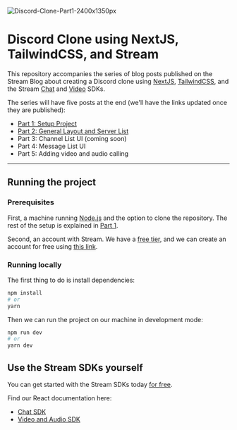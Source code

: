 ![Discord-Clone-Part1-2400x1350px](https://github.com/GetStream/discord-clone-nextjs/assets/12433593/3c15c77d-7c7c-45fc-b7ba-a26ae20a2842)

# Discord Clone using NextJS, TailwindCSS, and Stream

This repository accompanies the series of blog posts published on the Stream Blog about creating a Discord clone using [NextJS](https://nextjs.org), [TailwindCSS](https://tailwindcss.com), and the Stream [Chat](https://getstream.io/chat/docs/) and [Video](https://getstream.io/video/docs/) SDKs.

The series will have five posts at the end (we'll have the links updated once they are published):

- [Part 1: Setup Project](https://getstream.io/blog/discord-clone-project-setup/)
- [Part 2: General Layout and Server List](https://getstream.io/blog/discord-clone-server-list/)
- Part 3: Channel List UI (coming soon)
- Part 4: Message List UI
- Part 5: Adding video and audio calling

---

## Running the project

### Prerequisites

First, a machine running [Node.js](https://nodejs.org/en) and the option to clone the repository. The rest of the setup is explained in [Part 1](https://getstream.io/blog/discord-clone-project-setup/).

Second, an account with Stream. We have a [free tier](https://getstream.io/pricing/#chat), and we can create an account for free using [this link](https://http://getstream.io/try-for-free/).

### Running locally

The first thing to do is install dependencies:

```bash
npm install
# or
yarn
```

Then we can run the project on our machine in development mode:

```bash
npm run dev
# or
yarn dev
```

## Use the Stream SDKs yourself

You can get started with the Stream SDKs today [for free](https://http://getstream.io/try-for-free/).

Find our React documentation here:

- [Chat SDK](https://getstream.io/chat/sdk/react/)
- [Video and Audio SDK](https://getstream.io/video/docs/react/)
